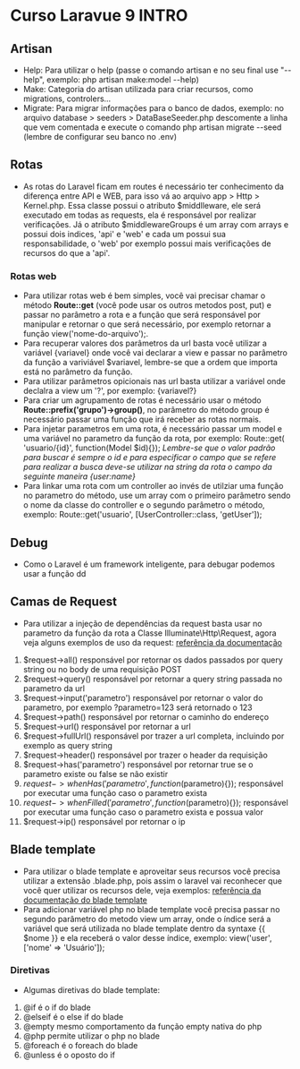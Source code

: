 <h1>Curso Laravue 9 INTRO</h1>

<h2>Artisan</h2>

- Help: Para utilizar o help (passe o comando artisan e no seu final use "--help", exemplo: php artisan make:model --help)
- Make: Categoria do artisan utilizada para criar recursos, como migrations, controlers...
- Migrate: Para migrar informações para o banco de dados, exemplo: no arquivo database > seeders > DataBaseSeeder.php descomente
a linha que vem comentada e execute o comando php artisan migrate --seed (lembre de configurar seu banco no .env)

<h2>Rotas</h2>

- As rotas do Laravel ficam em routes é necessário ter conhecimento da diferença entre API e WEB, para isso vá ao arquivo
app > Http > Kernel.php. Essa classe possui o atributo $middlleware, ele será executado em todas as requests, ela é 
responsável por realizar verificações. Já o atributo $middlewareGroups é um array com arrays e possui dois indices, 
'api' e 'web' e cada um possui sua responsabilidade, o 'web' por exemplo possui mais verificações de recursos do que a 'api'.

<h3>Rotas web</h3>

- Para utilizar rotas web é bem simples, você vai precisar chamar o método <b>Route::get</b> (você pode usar os outros metodos post, put) 
e passar no parâmetro a rota e a função que será responsável por manipular e retornar o que será necessário, 
por exemplo retornar a função view('nome-do-arquivo');.
- Para recuperar valores dos parâmetros da url basta você utilizar a variável {variavel} onde você vai declarar a view e passar no parâmetro
da função a variviável $variavel, lembre-se que a ordem que importa está no parâmetro da função.
- Para utilizar parâmetros opicionais nas url basta utilizar a variável onde declalra a view um '?', por exemplo: {variavel?}
- Para criar um agrupamento de rotas é necessário usar o método <b>Route::prefix('grupo')->group()</b>, no parâmetro do método group
é necessário passar uma função que irá receber as rotas normais.
- Para injetar parametros em uma rota, é necessário passar um model e uma variável no parametro da função da rota, por exemplo: Route::get(
'usuario/{id}', function(Model $id){}); *Lembre-se que o valor padrão para buscar é sempre o id e para especificar o campo que se refere para
realizar a busca deve-se utilizar na string da rota o campo da seguinte maneira {user:name}*
- Para linkar uma rota com um controller ao invés de utilziar uma função no parametro do método, use um array com o primeiro parâmetro sendo
o nome da classe do controller e o segundo parâmetro o método, exemplo: Route::get('usuario', [UserController::class, 'getUser']);

<h2>Debug</h2>

- Como o Laravel é um framework inteligente, para debugar podemos usar a função dd

<h2>Camas de Request</h2>

- Para utilizar a injeção de dependências da request basta usar no parametro da função da rota a Classe Illuminate\Http\Request, agora veja
alguns exemplos de uso da request: 
<a href="https://laravel.com/docs/9.x/requests" target="_blank">referência da documentação</a>
1. $request->all() responsável por retornar os dados passados por query string ou no body de uma requisição POST
2. $request->query() responsável por retornar a query string passada no parametro da url
3. $request->input('parametro') responsável por retornar o valor do parametro, por exemplo ?parametro=123 será retornado o 123
4. $request->path() responsável por retornar o caminho do endereço
5. $request->url() responsável por retornar a url
6. $request->fullUrl() responsável por trazer a url completa, incluindo por exemplo as query string
7. $request->header() responsável por trazer o header da requisição
8. $request->has('parametro') responsável por retornar true se o parametro existe ou false se não existir
9. $request->whenHas('parametro', function($parametro){}); responsável por executar uma função caso o parametro exista
10. $request->whenFilled('parametro', function($parametro){}); responsável por executar uma função caso o parametro exista e possua valor
11. $request->ip() responsável por retornar o ip

<h2>Blade template</h2>

- Para utilizar o blade template e aproveitar seus recursos você precisa utilizar a extensão .blade.php, pois assim o laravel vai reconhecer
que você quer utilizar os recursos dele, veja exemplos: 
<a href="https://laravel.com/docs/9.x/blade" target="_blank">referência da documentação do blade template</a>
- Para adicionar variável php no blade template você precisa passar no segundo parâmetro do metodo view um array, onde o índice será a variável
que será utilizada no blade template dentro da syntaxe {{ $nome }} e ela receberá o valor desse índice, exemplo: view('user', ['nome' => 'Usuário']);

<h3>Diretivas</h3>

- Algumas diretivas do blade template:
1. @if é o if do blade
2. @elseif é o else if do blade
3. @empty mesmo comportamento da função empty nativa do php
4. @php permite utilizar o php no blade
5. @foreach é o foreach do blade
6. @unless é o oposto do if
